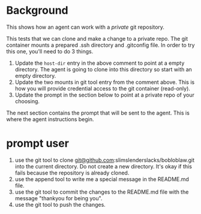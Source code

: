 <!--
---
tools:
  - name: append
    parameters:
      type: object
      properties:
        file:
          type: string
          description: the file to append to
        message:
          type: string
          description: special message
    container:
      image: vonwig/bash_alpine
      command:
        - "-c"
        - "echo \"{{message}}\" >> {{file}}"
  - name: git
    parameters:
      type: object
      properties:
        args:
          type: array
          description: the args to send to git
          items:
            type: string
    container:
     image: alpine/git:latest
     mounts:
       - "/Users/slim/agent/.ssh:/root/.ssh:ro"
       - "/Users/slim/agent/.gitconfig:/root/.gitconfig:ro"
     command:
       - --no-pager
       - "{{args|into}}"
host-dir: /Users/slim/repo/bobloblaw
---
-->

# Background

This shows how an agent can work with a _private_ git repository.

This tests that we can clone and make a change to a private repo. The git container mounts a prepared .ssh directory and .gitconfig file. In order to try this one, you'll need to do 3 things.

1. Update the `host-dir` entry in the above comment to point at a empty directory.  The agent is going to clone into this directory so start with an empty directory.
1. Update the two mounts in git tool entry from the comment above. This is how you will provide credential access to the git container (read-only).
2. Update the prompt in the section below to point at a private repo of your choosing.

The next section contains the prompt that will be sent to the agent.  This is where the agent instructions begin.

# prompt user

1.  use the git tool to clone git@github.com:slimslenderslacks/bobloblaw.git into the current directory. Do not create a new directory.  It's okay if this 
    fails because the repository is already cloned.
2.  use the append tool to write me a special message in the README.md file.
3.  use the git tool to commit the changes to the README.md file with the message "thankyou for being you".
4.  use the git tool to push the changes.

